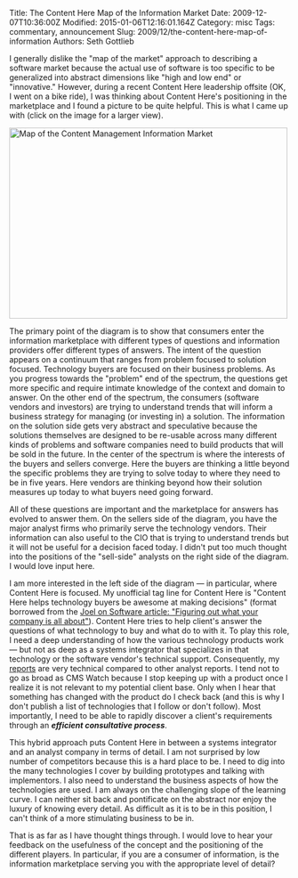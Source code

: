Title: The Content Here Map of the Information Market
Date: 2009-12-07T10:36:00Z
Modified: 2015-01-06T12:16:01.164Z
Category: misc
Tags: commentary, announcement
Slug: 2009/12/the-content-here-map-of-information
Authors: Seth Gottlieb

I generally dislike the "map of the market" approach to describing a software market because the actual use of software is too specific to be generalized into abstract dimensions like "high and low end" or "innovative." However, during a recent Content Here leadership offsite (OK, I went on a bike ride), I was thinking about Content Here's positioning in the marketplace and I found a picture to be quite helpful. This is what I came up with (click on the image for a larger view).   
  
<a href="http://www.flickr.com/photos/sggottlieb/6916256175/" title="Map of the Content Management Information Market by sggottlieb, on Flickr"><img alt="Map of the Content Management Information Market" height="343" src="http://farm8.staticflickr.com/7052/6916256175_8fc36eb59f.jpg" width="500"/></a>  
  
The primary point of the diagram is to show that consumers enter the information marketplace with different types of questions and information providers offer different types of answers. The intent of the question appears on a continuum that ranges from problem focused to solution focused. Technology buyers are focused on their business problems. As you progress towards the "problem" end of the spectrum, the questions get more specific and require intimate knowledge of the context and domain to answer. On the other end of the spectrum, the consumers (software vendors and investors) are trying to understand trends that will inform a business strategy for managing (or investing in) a solution. The information on the solution side gets very abstract and speculative because the solutions themselves are designed to be re-usable across many different kinds of problems and software companies need to build products that will be sold in the future. In the center of the spectrum is where the interests of the buyers and sellers converge. Here the buyers are thinking a little beyond the specific problems they are trying to solve today to where they need to be in five years. Here vendors are thinking beyond how their solution measures up today to what buyers need going forward.  
  
All of these questions are important and the marketplace for answers has evolved to answer them. On the sellers side of the diagram, you have the major analyst firms who primarily serve the technology vendors. Their information can also useful to the CIO that is trying to understand trends but it will not be useful for a decision faced today. I didn't put too much thought into the positions of the "sell-side" analysts on the right side of the diagram. I would love input here.  
  
I am more interested in the left side of the diagram — in particular, where Content Here is focused. My unofficial tag line for Content Here is "Content Here helps technology buyers be awesome at making decisions" (format borrowed from the [Joel on Software article: "Figuring out what your company is all about"](http://www.joelonsoftware.com/items/2009/11/01.html)). Content Here tries to help client's answer the questions of what technology to buy and what do to with it. To play this role, I need a deep understanding of how the various technology products work — but not as deep as a systems integrator that specializes in that technology or the software vendor's technical support. Consequently, my [reports](http://www.contenthere.net/products-page) are very technical compared to other analyst reports. I tend not to go as broad as CMS Watch because I stop keeping up with a product once I realize it is not relevant to my potential client base. Only when I hear that something has changed with the product do I check back (and this is why I don't publish a list of technologies that I follow or don't follow). Most importantly, I need to be able to rapidly discover a client's requirements through an ___efficient consultative process___.  
  
This hybrid approach puts Content Here in between a systems integrator and an analyst company in terms of detail. I am not surprised by low number of competitors because this is a hard place to be. I need to dig into the many technologies I cover by building prototypes and talking with implementors. I also need to understand the business aspects of how the technologies are used. I am always on the challenging slope of the learning curve. I can neither sit back and pontificate on the abstract nor enjoy the luxury of knowing every detail. As difficult as it is to be in this position, I can't think of a more stimulating business to be in.  
  
That is as far as I have thought things through. I would love to hear your feedback on the usefulness of the concept and the positioning of the different players. In particular, if you are a consumer of information, is the information marketplace serving you with the appropriate level of detail?
